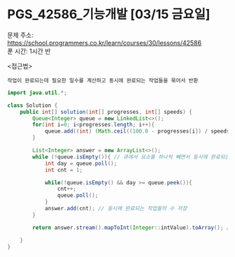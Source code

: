 #  PGS_42586_기능개발 [03/15 금요일] </br>
문제 주소: https://school.programmers.co.kr/learn/courses/30/lessons/42586 </br>
푼 시간: 1시간 반 </br>

<접근법>
```
작업이 완료되는데 필요한 일수를 계산하고 동시에 완료되는 작업들을 묶어서 반환
```


```java
import java.util.*;

class Solution {
    public int[] solution(int[] progresses, int[] speeds) {
        Queue<Integer> queue = new LinkedList<>();
        for(int i=0; i<progresses.length; i++){
            queue.add((int) (Math.ceil((100.0 - progresses[i]) / speeds[i]))); // 작업이 완료되는데 필요한 일수, 소수점 이하 처리하기
        }

        List<Integer> answer = new ArrayList<>();
        while (!queue.isEmpty()){ // 큐에서 요소를 하나씩 뻬면서 동시에 완료되는 작업을을 그룹화
            int day = queue.poll();
            int cnt = 1;

            while(!queue.isEmpty() && day >= queue.peek()){
                cnt++;
                queue.poll();
            }
            answer.add(cnt); // 동시에 완료되는 작업들의 수 저장
        }

        return answer.stream().mapToInt(Integer::intValue).toArray(); // answer 리스트를 배열로 스트림을 사용해서 변환

    }
}

```